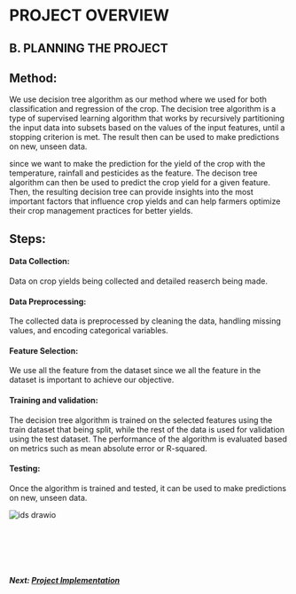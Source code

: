 # PROJECT OVERVIEW
## B. PLANNING THE PROJECT

## Method:

We use decision tree algorithm as our method where we used for both classification and regression of the crop. The decision tree algorithm is a type of supervised learning algorithm that works by recursively partitioning the input data into subsets based on the values of the input features, until a stopping criterion is met. The result then can be used to make predictions on new, unseen data.

since we want to make the prediction for the yield of the crop with the temperature, rainfall and pesticides as the feature. The decison tree algorithm can then be used to predict the crop yield for a given feature. Then, the resulting decision tree can provide insights into the most important factors that influence crop yields and can help farmers optimize their crop management practices for better yields.

## Steps:

#### Data Collection:
Data on crop yields being collected and detailed reaserch being made.

#### Data Preprocessing: 
The collected data is preprocessed by cleaning the data, handling missing values, and encoding categorical variables.

#### Feature Selection: 
We use all the feature from the dataset since we all the feature in the dataset is important to achieve our objective.

#### Training and validation: 
The decision tree algorithm is trained on the selected features using the train dataset that being split, while the rest of the data is used for validation using the test dataset. The performance of the algorithm is evaluated based on metrics such as mean absolute error or R-squared.

#### Testing: 
Once the algorithm is trained and tested, it can be used to make predictions on new, unseen data.

![ids drawio](https://user-images.githubusercontent.com/121602283/236688617-8eacedbc-1030-4c09-b791-62ebbbae93ac.png) <br><br>



<br><br><br>
##### Next: [Project Implementation](C-PROJECT_IMPLEMENTATION.md)
